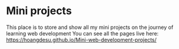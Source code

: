 # Mini projects
This place is to store and show all my mini projects on the journey of learning web development
You can see all the pages live here:
https://hoangdesu.github.io/Mini-web-development-projects/